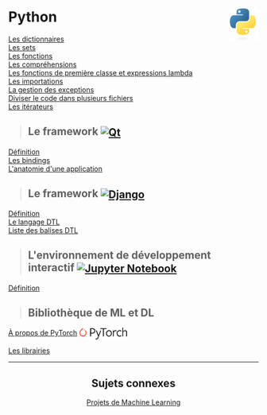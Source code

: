 # **Python** <a href="../"><img align="right" src="../assets/Python-logo-notext.svg" alt="Python" height="64px"></a>

[Les dictionnaires](../exercises/practice10)  
[Les sets](../exercises/practice11)  
[Les fonctions](../exercises/practice12)  
[Les compréhensions](../exercises/practice15)  
[Les fonctions de première classe et expressions lambda](../exercises/practice16)  
[Les importations](../exercises/practice18)  
[La gestion des exceptions](../exercises/practice19)  
[Diviser le code dans plusieurs fichiers](../exercises/practice21)  
[Les itérateurs](../exercises/practice22)  

> ## **Le framework** <a href="qt"><img align="center" src="https://upload.wikimedia.org/wikipedia/commons/thumb/8/81/Qt_logo_neon_2022.svg/langfr-2560px-Qt_logo_neon_2022.svg.png" alt="Qt" widht="auto" height="36px"></a>

[Définition](qt "Qu'est que le framework Qt")  
[Les bindings](qt/bindings "Les bindings")  
[L'anatomie d'une application](qt/anatomyOfAnApp "L'anatomie d'une application Qt")

> ## **Le framework** <a href="django"><img align="center" src="https://www.djangoproject.com/m/img/logos/django-logo-negative.svg" alt="Django" height="36px"></a>
[Définition](django "Qu'est-ce que Django ?")  
[Le langage DTL](django/dtl/ "Le langage de gabarits de Django")  
[Liste des balises DTL](django/dtl/balises "La liste des balises DTL")  
<!-- [L'ORM](orm "Object-Relational Mapping") <kbd>**Wip**</kbd>   -->

> ## **L'environnement de développement interactif** <a href="jupyter"><img align="center" src="https://jupyter.org/assets/logos/rectanglelogo-greytext-orangebody-greymoons.svg" alt="Jupyter Notebook" height="36px"></a>
[Définition](jupyter)

> ## **Bibliothèque de ML et DL**
[À propos de PyTorch](pyTorch) <a href="pyTorch"><img align="center" src="../assets/PyTorch.svg" alt="PyTorch" height="24px"></a>  
<!-- [À propos de Tensorflow](tensorflow) <a href="Tensorflow"><img align="center" src="../assets/Tensorflow.svg" alt="Tensorflow" height="24px"></a> -->
<!-- [À propos de Keras](keras) <a href="Keras"><img align="center" src="../assets/Keras.svg" alt="Keras" height="24px"></a> -->

[Les librairies](chooseLibrary)
___
<div align="center">

## **Sujets connexes**
[Projets de Machine Learning](https://github.com/MiKL5/machineLearning)

<!-- <a href="../"><img assets="../assets/images/snake1.jpg" alt="Python" ></a> -->